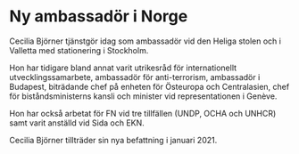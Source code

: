 # Ny ambassadör i Norge

Cecilia Björner tjänstgör idag som ambassadör vid den Heliga stolen och i Valletta med stationering i Stockholm.

Hon har tidigare bland annat varit utrikesråd för internationellt utvecklingssamarbete, ambassadör för anti-terrorism, ambassadör i Budapest, biträdande chef på enheten för Östeuropa och Centralasien, chef för biståndsministerns kansli och minister vid representationen i Genève.

Hon har också arbetat för FN vid tre tillfällen (UNDP, OCHA och UNHCR) samt varit anställd vid Sida och EKN.

Cecilia Björner tillträder sin nya befattning i januari 2021.
